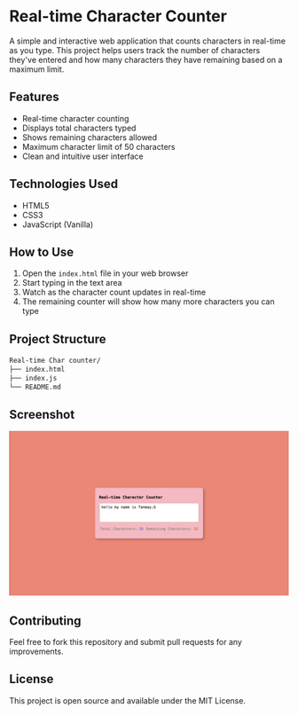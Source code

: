 # Real-time Character Counter

A simple and interactive web application that counts characters in real-time as you type. This project helps users track the number of characters they've entered and how many characters they have remaining based on a maximum limit.

## Features

- Real-time character counting
- Displays total characters typed
- Shows remaining characters allowed
- Maximum character limit of 50 characters
- Clean and intuitive user interface

## Technologies Used

- HTML5
- CSS3
- JavaScript (Vanilla)

## How to Use

1. Open the `index.html` file in your web browser
2. Start typing in the text area
3. Watch as the character count updates in real-time
4. The remaining counter will show how many more characters you can type

## Project Structure

```
Real-time Char counter/
├── index.html
├── index.js
└── README.md
```

## Screenshot

![Screenshot](Screenshot.png)

## Contributing

Feel free to fork this repository and submit pull requests for any improvements.

## License

This project is open source and available under the MIT License. 

